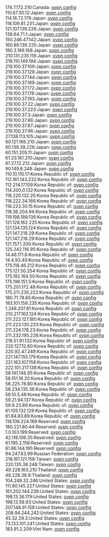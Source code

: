 174.7.172.210:Canada: [ovpn config](vpn/174_7_172_210.ovpn)  
110.67.30.12:Japan: [ovpn config](vpn/110_67_30_12.ovpn)  
114.16.72.178:Japan: [ovpn config](vpn/114_16_72_178.ovpn)  
118.109.81.231:Japan: [ovpn config](vpn/118_109_81_231.ovpn)  
121.107.139.226:Japan: [ovpn config](vpn/121_107_139_226.ovpn)  
138.64.71.1:Japan: [ovpn config](vpn/138_64_71_1.ovpn)  
150.246.47.142:Japan: [ovpn config](vpn/150_246_47_142.ovpn)  
160.86.139.225:Japan: [ovpn config](vpn/160_86_139_225.ovpn)  
180.3.166.168:Japan: [ovpn config](vpn/180_3_166_168.ovpn)  
210.131.235.119:Japan: [ovpn config](vpn/210_131_235_119.ovpn)  
218.110.149.194:Japan: [ovpn config](vpn/218_110_149_194.ovpn)  
219.100.37.109:Japan: [ovpn config](vpn/219_100_37_109.ovpn)  
219.100.37.129:Japan: [ovpn config](vpn/219_100_37_129.ovpn)  
219.100.37.144:Japan: [ovpn config](vpn/219_100_37_144.ovpn)  
219.100.37.169:Japan: [ovpn config](vpn/219_100_37_169.ovpn)  
219.100.37.172:Japan: [ovpn config](vpn/219_100_37_172.ovpn)  
219.100.37.176:Japan: [ovpn config](vpn/219_100_37_176.ovpn)  
219.100.37.193:Japan: [ovpn config](vpn/219_100_37_193.ovpn)  
219.100.37.22:Japan: [ovpn config](vpn/219_100_37_22.ovpn)  
219.100.37.223:Japan: [ovpn config](vpn/219_100_37_223.ovpn)  
219.100.37.3:Japan: [ovpn config](vpn/219_100_37_3.ovpn)  
219.100.37.86:Japan: [ovpn config](vpn/219_100_37_86.ovpn)  
219.100.37.87:Japan: [ovpn config](vpn/219_100_37_87.ovpn)  
219.100.37.96:Japan: [ovpn config](vpn/219_100_37_96.ovpn)  
27.138.113.105:Japan: [ovpn config](vpn/27_138_113_105.ovpn)  
60.121.166.210:Japan: [ovpn config](vpn/60_121_166_210.ovpn)  
60.139.39.226:Japan: [ovpn config](vpn/60_139_39_226.ovpn)  
60.151.205.11:Japan: [ovpn config](vpn/60_151_205_11.ovpn)  
61.23.161.210:Japan: [ovpn config](vpn/61_23_161_210.ovpn)  
61.27.12.212:Japan: [ovpn config](vpn/61_27_12_212.ovpn)  
90.149.8.248:Japan: [ovpn config](vpn/90_149_8_248.ovpn)  
110.10.110.17:Korea Republic of: [ovpn config](vpn/110_10_110_17.ovpn)  
112.161.143.232:Korea Republic of: [ovpn config](vpn/112_161_143_232.ovpn)  
112.214.17.109:Korea Republic of: [ovpn config](vpn/112_214_17_109.ovpn)  
114.200.0.132:Korea Republic of: [ovpn config](vpn/114_200_0_132.ovpn)  
118.220.132.20:Korea Republic of: [ovpn config](vpn/118_220_132_20.ovpn)  
118.222.34.166:Korea Republic of: [ovpn config](vpn/118_222_34_166.ovpn)  
118.223.30.15:Korea Republic of: [ovpn config](vpn/118_223_30_15.ovpn)  
118.36.204.94:Korea Republic of: [ovpn config](vpn/118_36_204_94.ovpn)  
119.198.189.136:Korea Republic of: [ovpn config](vpn/119_198_189_136.ovpn)  
121.128.162.225:Korea Republic of: [ovpn config](vpn/121_128_162_225.ovpn)  
121.134.135.124:Korea Republic of: [ovpn config](vpn/121_134_135_124.ovpn)  
121.147.218.29:Korea Republic of: [ovpn config](vpn/121_147_218_29.ovpn)  
121.147.218.29:Korea Republic of: [ovpn config](vpn/121_147_218_29.ovpn)  
121.157.1.200:Korea Republic of: [ovpn config](vpn/121_157_1_200.ovpn)  
125.242.116.95:Korea Republic of: [ovpn config](vpn/125_242_116_95.ovpn)  
14.46.171.6:Korea Republic of: [ovpn config](vpn/14_46_171_6.ovpn)  
14.4.93.40:Korea Republic of: [ovpn config](vpn/14_4_93_40.ovpn)  
175.118.46.212:Korea Republic of: [ovpn config](vpn/175_118_46_212.ovpn)  
175.121.50.254:Korea Republic of: [ovpn config](vpn/175_121_50_254.ovpn)  
175.192.164.50:Korea Republic of: [ovpn config](vpn/175_192_164_50.ovpn)  
175.196.151.5:Korea Republic of: [ovpn config](vpn/175_196_151_5.ovpn)  
175.201.172.48:Korea Republic of: [ovpn config](vpn/175_201_172_48.ovpn)  
175.211.235.222:Korea Republic of: [ovpn config](vpn/175_211_235_222.ovpn)  
180.71.78.65:Korea Republic of: [ovpn config](vpn/180_71_78_65.ovpn)  
183.101.159.235:Korea Republic of: [ovpn config](vpn/183_101_159_235.ovpn)  
1.248.207.81:Korea Republic of: [ovpn config](vpn/1_248_207_81.ovpn)  
210.217.163.124:Korea Republic of: [ovpn config](vpn/210_217_163_124.ovpn)  
211.222.127.180:Korea Republic of: [ovpn config](vpn/211_222_127_180.ovpn)  
211.223.130.233:Korea Republic of: [ovpn config](vpn/211_223_130_233.ovpn)  
211.224.178.23:Korea Republic of: [ovpn config](vpn/211_224_178_23.ovpn)  
211.232.195.228:Korea Republic of: [ovpn config](vpn/211_232_195_228.ovpn)  
218.51.91.132:Korea Republic of: [ovpn config](vpn/218_51_91_132.ovpn)  
220.127.12.60:Korea Republic of: [ovpn config](vpn/220_127_12_60.ovpn)  
220.92.47.249:Korea Republic of: [ovpn config](vpn/220_92_47_249.ovpn)  
221.147.155.179:Korea Republic of: [ovpn config](vpn/221_147_155_179.ovpn)  
221.163.107.158:Korea Republic of: [ovpn config](vpn/221_163_107_158.ovpn)  
222.101.217.138:Korea Republic of: [ovpn config](vpn/222_101_217_138.ovpn)  
58.141.148.95:Korea Republic of: [ovpn config](vpn/58_141_148_95.ovpn)  
58.151.16.20:Korea Republic of: [ovpn config](vpn/58_151_16_20.ovpn)  
58.225.78.80:Korea Republic of: [ovpn config](vpn/58_225_78_80.ovpn)  
58.234.135.36:Korea Republic of: [ovpn config](vpn/58_234_135_36.ovpn)  
59.10.5.48:Korea Republic of: [ovpn config](vpn/59_10_5_48.ovpn)  
59.21.94.137:Korea Republic of: [ovpn config](vpn/59_21_94_137.ovpn)  
59.9.23.89:Korea Republic of: [ovpn config](vpn/59_9_23_89.ovpn)  
61.105.132.129:Korea Republic of: [ovpn config](vpn/61_105_132_129.ovpn)  
61.84.83.89:Korea Republic of: [ovpn config](vpn/61_84_83_89.ovpn)  
118.106.224.189:Reserved: [ovpn config](vpn/118_106_224_189.ovpn)  
180.221.80.44:Reserved: [ovpn config](vpn/180_221_80_44.ovpn)  
1.0.103.199:Reserved: [ovpn config](vpn/1_0_103_199.ovpn)  
42.118.106.35:Reserved: [ovpn config](vpn/42_118_106_35.ovpn)  
61.195.2.156:Reserved: [ovpn config](vpn/61_195_2_156.ovpn)  
61.86.144.195:Reserved: [ovpn config](vpn/61_86_144_195.ovpn)  
94.247.63.99:Russian Federation: [ovpn config](vpn/94_247_63_99.ovpn)  
218.161.121.158:Taiwan: [ovpn config](vpn/218_161_121_158.ovpn)  
220.135.38.248:Taiwan: [ovpn config](vpn/220_135_38_248.ovpn)  
49.228.163.210:Thailand: [ovpn config](vpn/49_228_163_210.ovpn)  
49.228.38.9:Thailand: [ovpn config](vpn/49_228_38_9.ovpn)  
104.248.32.246:United States: [ovpn config](vpn/104_248_32_246.ovpn)  
111.90.145.227:United States: [ovpn config](vpn/111_90_145_227.ovpn)  
161.202.144.236:United States: [ovpn config](vpn/161_202_144_236.ovpn)  
198.13.36.179:United States: [ovpn config](vpn/198_13_36_179.ovpn)  
198.13.59.93:United States: [ovpn config](vpn/198_13_59_93.ovpn)  
207.148.91.158:United States: [ovpn config](vpn/207_148_91_158.ovpn)  
208.94.244.242:United States: [ovpn config](vpn/208_94_244_242.ovpn)  
45.32.29.3:United States: [ovpn config](vpn/45_32_29_3.ovpn)  
73.133.101.241:United States: [ovpn config](vpn/73_133_101_241.ovpn)  
183.91.2.209:Viet Nam: [ovpn config](vpn/183_91_2_209.ovpn)  
